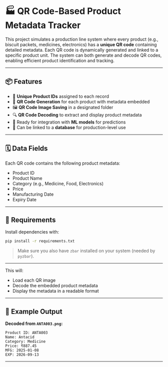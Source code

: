 # 🏭 QR Code-Based Product Metadata Tracker

This project simulates a production line system where every product (e.g., biscuit packets, medicines, electronics) has a **unique QR code** containing detailed metadata. Each QR code is dynamically generated and linked to a specific product unit. The system can both generate and decode QR codes, enabling efficient product identification and tracking.

---

## 📦 Features

- 🔗 **Unique Product IDs** assigned to each record
- 📄 **QR Code Generation** for each product with metadata embedded
- 🖼️ **QR Code Image Saving** in a designated folder
- 🔍 **QR Code Decoding** to extract and display product metadata
- 🧠 Ready for integration with **ML models** for predictions
- 📀 Can be linked to a **database** for production-level use

---

## 🗓️ Data Fields

Each QR code contains the following product metadata:
- Product ID
- Product Name
- Category (e.g., Medicine, Food, Electronics)
- Price
- Manufacturing Date
- Expiry Date

---

## 💪 Requirements

Install dependencies with:

```bash
pip install -r requirements.txt
```

> Make sure you also have `zbar` installed on your system (needed by `pyzbar`).

---


This will:
- Load each QR image
- Decode the embedded product metadata
- Display the metadata in a readable format

---

## 📌 Example Output

**Decoded from `ANTA003.png`:**
```
Product ID: ANTA003
Name: Antacid
Category: Medicine
Price: ₹887.45
MFG: 2025-01-08
EXP: 2026-09-13
```

---

